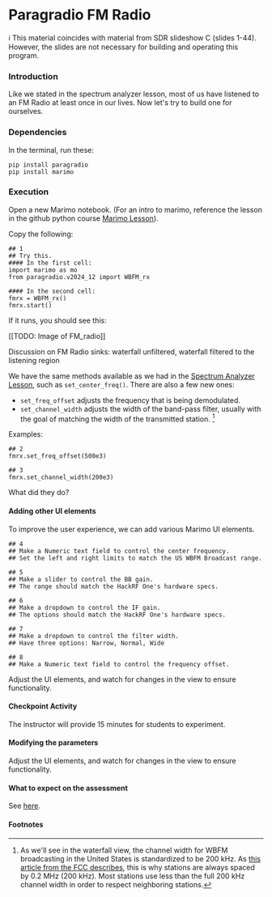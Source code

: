 # Paragradio FM Radio

ℹ️ This material coincides with material from SDR slideshow C (slides 1-44).  However, the slides are not necessary for building and operating this program.

### Introduction

Like we stated in the spectrum analyzer lesson, most of us have listened to an FM Radio at least once in our lives. Now let's try to build one for ourselves. 

### Dependencies

In the terminal, run these:

```
pip install paragradio
pip install marimo
```

### Execution

Open a new Marimo notebook. (For an intro to marimo, reference the lesson in the github python course [Marimo Lesson](https://github.com/python-can-define-radio/python-course/blob/main/classroom_activities/Ch02_Advanced/01_marimo.md)).

Copy the following:

```python3
## 1
## Try this.
#### In the first cell:
import marimo as mo
from paragradio.v2024_12 import WBFM_rx

#### In the second cell:
fmrx = WBFM_rx()
fmrx.start()
```

If it runs, you should see this:

[[TODO: Image of FM_radio]]

Discussion on FM Radio sinks: waterfall unfiltered, waterfall filtered to the listening region

We have the same methods available as we had in the [Spectrum Analyzer Lesson](https://github.com/python-can-define-radio/sdr-course/blob/main/classroom_activities/Ch01_Diving_in_Headfirst/030_Spec_A_paragradio.md), such as `set_center_freq()`. There are also a few new ones:

- `set_freq_offset` adjusts the frequency that is being demodulated.
- `set_channel_width` adjusts the width of the band-pass filter, usually with the goal of matching the width of the transmitted station. [^1]

Examples:

```python3
## 2
fmrx.set_freq_offset(500e3)
```

```python3
## 3
fmrx.set_channel_width(200e3)
```

What did they do?

#### Adding other UI elements

To improve the user experience, we can add various Marimo UI elements.

```python3
## 4
## Make a Numeric text field to control the center frequency.
## Set the left and right limits to match the US WBFM Broadcast range.
```

```python3
## 5
## Make a slider to control the BB gain.
## The range should match the HackRF One's hardware specs.
```

```python3
## 6
## Make a dropdown to control the IF gain. 
## The options should match the HackRF One's hardware specs.
```

```python3
## 7
## Make a dropdown to control the filter width. 
## Have three options: Narrow, Normal, Wide
```

```python3
## 8
## Make a Numeric text field to control the frequency offset.
```

<!-- ```python3
## 3
## Make a .... to control the squelch.
``` -->

Adjust the UI elements, and watch for changes in the view to ensure functionality.

#### Checkpoint Activity

The instructor will provide 15 minutes for students to experiment.

#### Modifying the parameters

Adjust the UI elements, and watch for changes in the view to ensure functionality.

#### What to expect on the assessment

See [here](https://github.com/python-can-define-radio/sdr-course/blob/main/classroom_activities/Ch01_Diving_in_Headfirst/030_Spec_A_paragradio.md#what-to-expect-on-the-assessment).

#### Footnotes

[^1]:  As we'll see in the waterfall view, the channel width for WBFM broadcasting in the United States is standardized to be 200 kHz. As [this article from the FCC describes](https://www.fcc.gov/media/radio/fm-frequencies-end-odd-decimal), this is why stations are always spaced by 0.2 MHz (200 kHz). Most stations use less than the full 200 kHz channel width in order to respect neighboring stations.